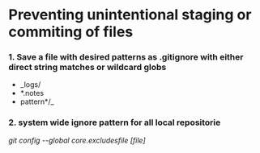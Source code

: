 # Preventing unintentional staging or commiting of files
### 1.  Save a file with desired patterns as .gitignore with either direct string matches or wildcard globs
-  _logs/
-  *.notes
-  pattern*/_
### 2.  system wide ignore pattern for all local repositorie
_git config --global core.excludesfile [file]_
